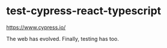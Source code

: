 # test-cypress-react-typescript

https://www.cypress.io/

The web has evolved.
Finally, testing has too.
